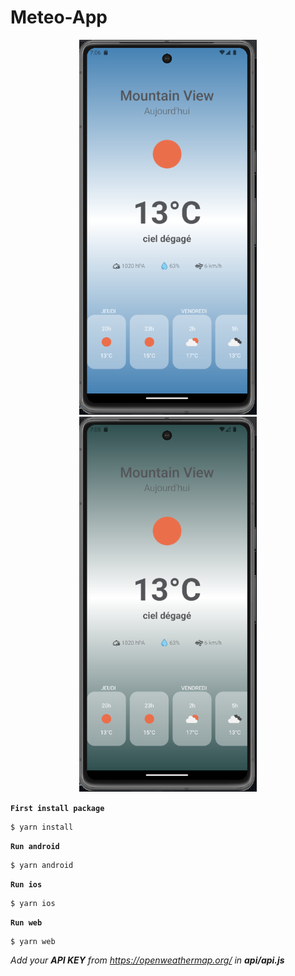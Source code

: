 # Meteo-App
<p align="center">
  <img height="600" src="assets/demo1.png">
   <img height="600" src="assets/demo2.png">
</p>

**`First install package`**

```
$ yarn install
```

**`Run android`**

```
$ yarn android
```
**`Run ios`**

```
$ yarn ios
```
**`Run web`**

```
$ yarn web
```

<i align="center">Add your <b>API KEY</b> from https://openweathermap.org/ in <b>api/api.js</b></i>

